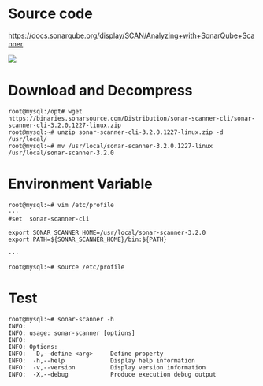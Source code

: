 # Source code

https://docs.sonarqube.org/display/SCAN/Analyzing+with+SonarQube+Scanner

![](http://lijinghua-img.oss-cn-beijing.aliyuncs.com/blog/sonarqube-scanner.png)

# Download and Decompress

```
root@mysql:/opt# wget https://binaries.sonarsource.com/Distribution/sonar-scanner-cli/sonar-scanner-cli-3.2.0.1227-linux.zip
root@mysql:~# unzip sonar-scanner-cli-3.2.0.1227-linux.zip -d /usr/local/
root@mysql:~# mv /usr/local/sonar-scanner-3.2.0.1227-linux /usr/local/sonar-scanner-3.2.0
```

# Environment Variable

```
root@mysql:~# vim /etc/profile
···
#set  sonar-scanner-cli

export SONAR_SCANNER_HOME=/usr/local/sonar-scanner-3.2.0
export PATH=${SONAR_SCANNER_HOME}/bin:${PATH}

···
```

```
root@mysql:~# source /etc/profile
```

# Test

```
root@mysql:~# sonar-scanner -h
INFO:
INFO: usage: sonar-scanner [options]
INFO:
INFO: Options:
INFO:  -D,--define <arg>     Define property
INFO:  -h,--help             Display help information
INFO:  -v,--version          Display version information
INFO:  -X,--debug            Produce execution debug output
```













